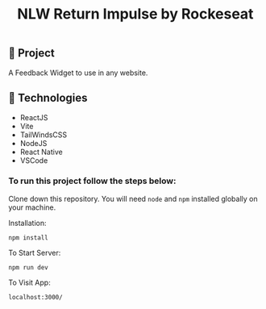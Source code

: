 <h1 align="center">
	NLW Return Impulse by Rockeseat
</h1>

<p align="center">
<img src="./src/assets/images/banner.png" alt="">
</p>


## 🚀 Project
A Feedback Widget to use in any website.

## 🔧 Technologies

- ReactJS
- Vite
- TailWindsCSS
- NodeJS
- React Native
- VSCode

### To run this project follow the steps below:  

Clone down this repository. You will need `node` and `npm` installed globally on your machine.  

Installation:

`npm install`

To Start Server:

`npm run dev`  

To Visit App:

`localhost:3000/`  

<!-- Hendell Costa -->

